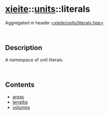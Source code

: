 # [xieite](../../xieite.md)\:\:[units](../../units.md)\:\:literals
Aggregated in header [<xieite/units/literals.hpp>](../../../include/xieite/units/literals.md)

&nbsp;

## Description
A namespace of unit literals.

&nbsp;

## Contents
- [areas](./namespaces/literals/areas.md)
- [lengths](./namespaces/literals/lengths.md)
- [volumes](./namespaces/literals/volumes.md)
